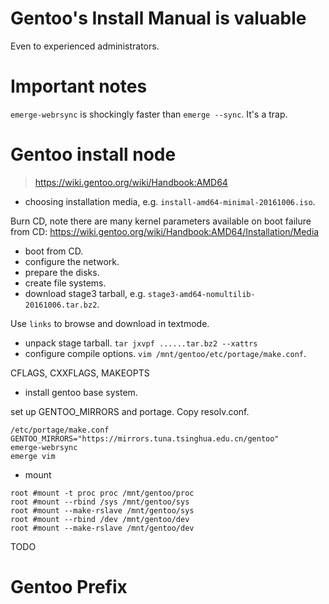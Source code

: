 Gentoo's Install Manual is valuable
===

Even to experienced administrators.

# Important notes

`emerge-webrsync` is shockingly faster than `emerge --sync`. It's a trap.

# Gentoo install node
> https://wiki.gentoo.org/wiki/Handbook:AMD64  

* choosing installation media, e.g. `install-amd64-minimal-20161006.iso`.  

Burn CD, note there are many kernel parameters available on boot failure from CD: https://wiki.gentoo.org/wiki/Handbook:AMD64/Installation/Media  

* boot from CD.  
* configure the network.  
* prepare the disks.  
* create file systems.  
* download stage3 tarball, e.g. `stage3-amd64-nomultilib-20161006.tar.bz2`.  

Use `links` to browse and download in textmode.

* unpack stage tarball. `tar jxvpf ......tar.bz2 --xattrs`  
* configure compile options. `vim /mnt/gentoo/etc/portage/make.conf`.  

CFLAGS, CXXFLAGS, MAKEOPTS

* install gentoo base system.  

set up GENTOO_MIRRORS and portage. Copy resolv.conf.

```
/etc/portage/make.conf
GENTOO_MIRRORS="https://mirrors.tuna.tsinghua.edu.cn/gentoo"
emerge-webrsync
emerge vim
```

* mount
```
root #mount -t proc proc /mnt/gentoo/proc
root #mount --rbind /sys /mnt/gentoo/sys
root #mount --make-rslave /mnt/gentoo/sys
root #mount --rbind /dev /mnt/gentoo/dev
root #mount --make-rslave /mnt/gentoo/dev
```

TODO

# Gentoo Prefix
